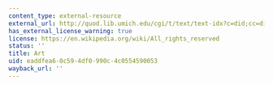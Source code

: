 ```yaml
---
content_type: external-resource
external_url: http://quod.lib.umich.edu/cgi/t/text/text-idx?c=did;cc=did;rgn=main;view=text;idno=did2222.0000.139
has_external_license_warning: true
license: https://en.wikipedia.org/wiki/All_rights_reserved
status: ''
title: Art
uid: eaddfea6-0c59-4df0-990c-4c0554590053
wayback_url: ''
---
```


